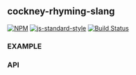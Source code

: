 cockney-rhyming-slang
----------------

[![NPM](https://nodei.co/npm/cockney-rhyming-slang.png)](https://nodei.co/npm/cockney-rhyming-slang/)
[![js-standard-style](https://img.shields.io/badge/code%20style-standard-brightgreen.svg?style=flat)](https://github.com/feross/standard)
[![Build Status](https://secure.travis-ci.org/YR_TRAVIS_USER_NAME/cockney-rhyming-slang.png)](http://travis-ci.org/YR_TRAVIS_USER_NAME/cockney-rhyming-slang)

### EXAMPLE

### API
